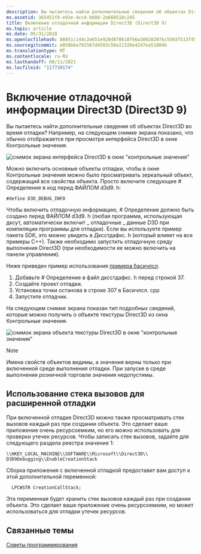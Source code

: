 ```yaml
---
description: Вы пытаетесь найти дополнительные сведения об объектах Direct3D во время отладки? Например, на следующем снимке экрана показано, что обычно отображается при просмотре интерфейса Direct3D в окне Контрольные значения.
ms.assetid: 365451f8-e93e-4cc4-b688-2e668518c245
title: Включение отладочной информации Direct3D (Direct3D 9)
ms.topic: article
ms.date: 05/31/2018
ms.openlocfilehash: 88851c144c2e651e920d870618f66a38028207bc5503f513f45fb053e16bd2e6
ms.sourcegitcommit: e858bbe701567d4583c50a11326e42d7ea51804b
ms.translationtype: MT
ms.contentlocale: ru-RU
ms.lasthandoff: 08/11/2021
ms.locfileid: "117730174"
---
```

# <a name="enabling-direct3d-debug-information-direct3d-9"></a>Включение отладочной информации Direct3D (Direct3D 9)

Вы пытаетесь найти дополнительные сведения об объектах Direct3D во время отладки? Например, на следующем снимке экрана показано, что обычно отображается при просмотре интерфейса Direct3D в окне Контрольные значения.

![снимок экрана интерфейса Direct3D в окне "контрольные значения"](images/d3d-debug-info1.png)

Можно включить основные объекты отладки, чтобы в окне Контрольные значения можно было просматривать зеркальный объект, содержащий все свойства объекта. Просто включите следующее \# Определение в код перед ФАЙЛОМ d3d9. h:


```
#define D3D_DEBUG_INFO
```



Чтобы включить отладочную информацию, \# Определение должно быть создано перед ФАЙЛОМ d3d9. h (любая программа, использующая дксут, автоматически включит \_ отладочные \_ данные D3D при компиляции программы для отладки). Если вы используете пример пакета SDK, это можно увидеть в Дксстдафкс. h (который влияет на все примеры C++). Также необходимо запустить отладочную среду выполнения Direct3D (при необходимости ее можно включить на панели управления).

Ниже приведен пример использования [примера басичлсл](https://msdn.microsoft.com/library/Ee416223(v=VS.85).aspx).

1.  Добавьте \# Определение в файл дксстдафкс. h перед строкой 37.
2.  Создайте проект отладки.
3.  Установка точки останова в строке 307 в Басичлсл. cpp
4.  Запустите отладчик.

На следующем снимке экрана показан тип подробных сведений, которые можно получить о объекте текстуры Direct3D из окна Контрольные значения.

![снимок экрана объекта текстуры Direct3D в окне "контрольные значения"](images/d3d-debug-info2.png)

> [!Note]
>
> Имена свойств объектов видимы, а значения верны только при включенной среде выполнения отладки. При запуске в среде выполнения розничной торговли значения недопустимы.

 

## <a name="use-the-call-stack-for-extended-debug"></a>Использование стека вызовов для расширенной отладки

При включенной отладке Direct3D можно также просматривать стек вызовов каждый раз при создании объекта. Это сделает ваше приложение очень ресурсоемким, но его можно использовать для проверки утечек ресурсов. Чтобы записать стек вызовов, задайте для следующего раздела реестра значение 1:


```
\\HKEY_LOCAL_MACHINE\\SOFTWARE\\Microsoft\\Direct3D\\
D3D9Debugging\\EnableCreationStack
```



Сборка приложения с включенной отладкой предоставит вам доступ к этой дополнительной переменной:


```
  LPCWSTR CreationCallStack;
```



Эта переменная будет хранить стек вызовов каждый раз при создании объекта. Это сделает ваше приложение очень ресурсоемким, но может использоваться для отладки утечек ресурсов.

## <a name="related-topics"></a>Связанные темы

<dl> <dt>

[Советы программирования](programming-tips.md)
</dt> </dl>

 

 



